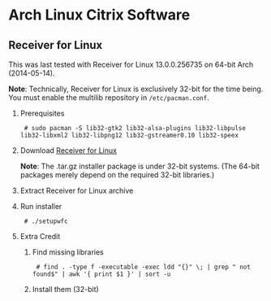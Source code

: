 # Arch Linux Citrix Software

##  Receiver for Linux
This was last tested with Receiver for Linux 13.0.0.256735 on 64-bit Arch (2014-05-14).

**Note**: Technically, Receiver for Linux is exclusively 32-bit for the time being.  You must enable the multilib repository in `/etc/pacman.conf`.

1. Prerequisites

		# sudo pacman -S lib32-gtk2 lib32-alsa-plugins lib32-libpulse lib32-libxml2 lib32-libpng12 lib32-gstreamer0.10 lib32-speex

1. Download [Receiver for Linux](http://receiver.citrix.com/)

	**Note**: The .tar.gz installer package is under 32-bit systems.  (The 64-bit packages merely depend on the required 32-bit libraries.)

1. Extract Receiver for Linux archive

1. Run installer

		# ./setupwfc

1. Extra Credit

	1. Find missing libraries

			# find . -type f -executable -exec ldd "{}" \; | grep " not found$" | awk '{ print $1 }' | sort -u
			
	1. Install them (32-bit)
